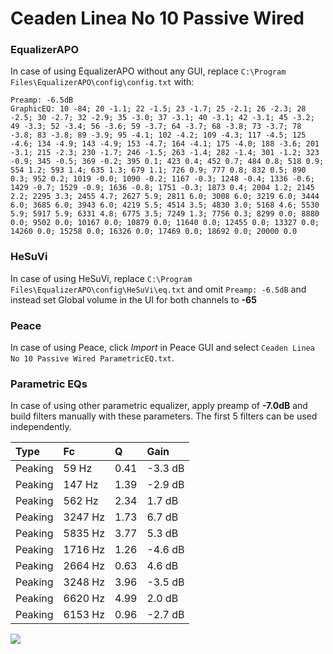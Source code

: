 # Ceaden Linea No 10 Passive Wired

### EqualizerAPO
In case of using EqualizerAPO without any GUI, replace `C:\Program Files\EqualizerAPO\config\config.txt`
with:
```
Preamp: -6.5dB
GraphicEQ: 10 -84; 20 -1.1; 22 -1.5; 23 -1.7; 25 -2.1; 26 -2.3; 28 -2.5; 30 -2.7; 32 -2.9; 35 -3.0; 37 -3.1; 40 -3.1; 42 -3.1; 45 -3.2; 49 -3.3; 52 -3.4; 56 -3.6; 59 -3.7; 64 -3.7; 68 -3.8; 73 -3.7; 78 -3.8; 83 -3.8; 89 -3.9; 95 -4.1; 102 -4.2; 109 -4.3; 117 -4.5; 125 -4.6; 134 -4.9; 143 -4.9; 153 -4.7; 164 -4.1; 175 -4.0; 188 -3.6; 201 -3.1; 215 -2.3; 230 -1.7; 246 -1.5; 263 -1.4; 282 -1.4; 301 -1.2; 323 -0.9; 345 -0.5; 369 -0.2; 395 0.1; 423 0.4; 452 0.7; 484 0.8; 518 0.9; 554 1.2; 593 1.4; 635 1.3; 679 1.1; 726 0.9; 777 0.8; 832 0.5; 890 0.3; 952 0.2; 1019 -0.0; 1090 -0.2; 1167 -0.3; 1248 -0.4; 1336 -0.6; 1429 -0.7; 1529 -0.9; 1636 -0.8; 1751 -0.3; 1873 0.4; 2004 1.2; 2145 2.2; 2295 3.3; 2455 4.7; 2627 5.9; 2811 6.0; 3008 6.0; 3219 6.0; 3444 6.0; 3685 6.0; 3943 6.0; 4219 5.5; 4514 3.5; 4830 3.0; 5168 4.6; 5530 5.9; 5917 5.9; 6331 4.8; 6775 3.5; 7249 1.3; 7756 0.3; 8299 0.0; 8880 0.0; 9502 0.0; 10167 0.0; 10879 0.0; 11640 0.0; 12455 0.0; 13327 0.0; 14260 0.0; 15258 0.0; 16326 0.0; 17469 0.0; 18692 0.0; 20000 0.0
```

### HeSuVi
In case of using HeSuVi, replace `C:\Program Files\EqualizerAPO\config\HeSuVi\eq.txt` and omit `Preamp:
-6.5dB` and instead set Global volume in the UI for both channels to **-65**

### Peace
In case of using Peace, click *Import* in Peace GUI and select `Ceaden Linea No 10 Passive Wired ParametricEQ.txt`.

### Parametric EQs
In case of using other parametric equalizer, apply preamp of **-7.0dB** and build filters manually with
these parameters. The first 5 filters can be used independently.

| Type    | Fc      |    Q | Gain    |
|:--------|:--------|:-----|:--------|
| Peaking | 59 Hz   | 0.41 | -3.3 dB |
| Peaking | 147 Hz  | 1.39 | -2.9 dB |
| Peaking | 562 Hz  | 2.34 | 1.7 dB  |
| Peaking | 3247 Hz | 1.73 | 6.7 dB  |
| Peaking | 5835 Hz | 3.77 | 5.3 dB  |
| Peaking | 1716 Hz | 1.26 | -4.6 dB |
| Peaking | 2664 Hz | 0.63 | 4.6 dB  |
| Peaking | 3248 Hz | 3.96 | -3.5 dB |
| Peaking | 6620 Hz | 4.99 | 2.0 dB  |
| Peaking | 6153 Hz | 0.96 | -2.7 dB |

![](https://raw.githubusercontent.com/jaakkopasanen/AutoEq/master/results/innerfidelity/sbaf-serious/Ceaden%20Linea%20No%2010%20Passive%20Wired/Ceaden%20Linea%20No%2010%20Passive%20Wired.png)